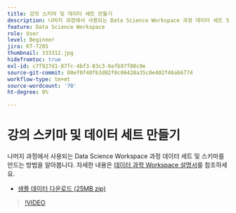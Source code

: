 ```yaml
---
title: 강의 스키마 및 데이터 세트 만들기
description: 나머지 과정에서 사용되는 Data Science Workspace 과정 데이터 세트 및 스키마를 만드는 방법을 알아봅니다.
feature: Data Science Workspace
role: User
level: Beginner
jira: KT-7285
thumbnail: 333312.jpg
hidefromtoc: true
exl-id: c7f927d1-87fc-4bf3-83c3-6efb97f88c9e
source-git-commit: 00ef0f40fb3d82f0c06428a35c0e402f46ab6774
workflow-type: tm+mt
source-wordcount: '70'
ht-degree: 0%

---
```


# 강의 스키마 및 데이터 세트 만들기

나머지 과정에서 사용되는 Data Science Workspace 과정 데이터 세트 및 스키마를 만드는 방법을 알아봅니다. 자세한 내용은 [데이터 과학 Workspace 설명서](https://experienceleague.adobe.com/docs/experience-platform/data-science-workspace/home.html)를 참조하세요.

* [샘플 데이터 다운로드 (25MB zip)](../assets/DSW-course-sample-assets.zip)

>[!VIDEO](https://video.tv.adobe.com/v/333312?learn=on)
